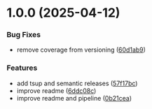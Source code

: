 # 1.0.0 (2025-04-12)


### Bug Fixes

* remove coverage from versioning ([60d1ab9](https://github.com/peaksoftware/use-paginated-query/commit/60d1ab9fdc0a23044f8db541585475024f14ad38))


### Features

* add tsup and semantic releases ([57f17bc](https://github.com/peaksoftware/use-paginated-query/commit/57f17bcbed78bf137cc98d67fcd64ab049e4ea3c))
* improve readme ([6ddc08c](https://github.com/peaksoftware/use-paginated-query/commit/6ddc08cf8c3c7f9869f7335c9638b5503c4a9d92))
* improve readme and pipeline ([0b21cea](https://github.com/peaksoftware/use-paginated-query/commit/0b21cea4743b1bea8f84fa901e6864967454a3b9))
